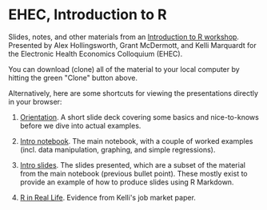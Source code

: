 # EHEC, Introduction to R

Slides, notes, and other materials from an [Introduction to R workshop](https://www.youtube.com/watch?v=_9nxVzEV2Nw). Presented by Alex Hollingsworth, Grant McDermott, and Kelli Marquardt for the Electronic Health Economics Colloquium (EHEC).

You can download (clone) all of the material to your local computer by hitting the green "Clone" button above.

Alternatively, here are some shortcuts for viewing the presentations directly in your browser:

1. [Orientation](https://raw.githack.com/hollina/ehec-intro-to-r/master/orientation/orientation.html). A short slide deck covering some basics and nice-to-knows before we dive into actual examples.

2. [Intro notebook](https://raw.githack.com/hollina/ehec-intro-to-r/master/notes/introduction-notes.html). The main notebook, with a couple of worked examples (incl. data manipulation, graphing, and simple regressions).

3. [Intro slides](https://raw.githack.com/hollina/ehec-intro-to-r/master/notes/introduction-slides.html). The slides presented, which are a subset of the material from the main notebook (previous bullet point). These mostly exist to provide an example of how to produce slides using R Markdown.

4. [R in Real Life](https://raw.githack.com/hollina/ehec-intro-to-r/master/kelli/EHEC_R.pdf). Evidence from Kelli's job market paper.
